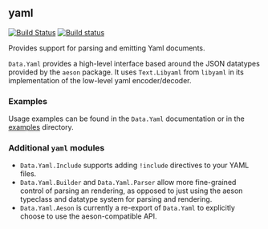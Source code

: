## yaml

[![Build Status](https://travis-ci.org/snoyberg/yaml.svg?branch=master)](https://travis-ci.org/snoyberg/yaml)
[![Build status](https://ci.appveyor.com/api/projects/status/hqy2jketp8m502so/branch/master?svg=true)](https://ci.appveyor.com/project/snoyberg/yaml/branch/master)

Provides support for parsing and emitting Yaml documents.

`Data.Yaml` provides a high-level interface based around the JSON datatypes provided by the `aeson` package. It uses `Text.Libyaml` from `libyaml` in its implementation of the low-level yaml encoder/decoder.

### Examples

Usage examples can be found in the `Data.Yaml` documentation or in the [examples](https://github.com/snoyberg/yaml/tree/master/yaml/examples) directory.

### Additional `yaml` modules

* `Data.Yaml.Include` supports adding `!include` directives to your YAML files.
* `Data.Yaml.Builder` and `Data.Yaml.Parser` allow more fine-grained control of parsing an rendering, as opposed to just using the aeson typeclass and datatype system for parsing and rendering.
* `Data.Yaml.Aeson` is currently a re-export of `Data.Yaml` to explicitly choose to use the aeson-compatible API.
